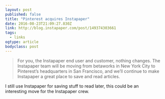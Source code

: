 ```yaml
---
layout: post 
published: false 
title: "Pinterest acquires Instapaper" 
date: 2016-08-23T21:09:27.830Z 
link: http://blog.instapaper.com/post/149374303661 
tags:
  - links
ogtype: article 
bodyclass: post 
---
```


> For you, the Instapaper end user and customer, nothing changes. The Instapaper team will be moving from betaworks in New York City to Pinterest’s headquarters in San Francisco, and we’ll continue to make Instapaper a great place to save and read articles.

I still use Instapaper for saving stuff to read later, this could be an interesting move for the Instapaper crew.